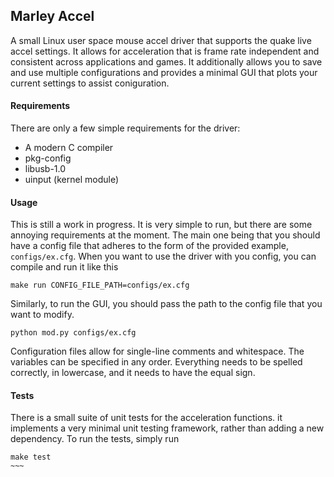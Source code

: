 
## Marley Accel

A small Linux user space mouse accel driver that supports the quake live accel 
settings. It allows for acceleration that is frame rate independent and consistent 
across applications and games. It additionally allows you to save and use multiple 
configurations and provides a minimal GUI that plots your current settings to assist
coniguration. 

#### Requirements

There are only a few simple requirements for the driver:

* A modern C compiler
* pkg-config
* libusb-1.0
* uinput (kernel module)

#### Usage

This is still a work in progress. It is very simple to run, but there are some 
annoying requirements at the moment. The main one being that you should have a 
config file that adheres to the form of the provided example,
``configs/ex.cfg``. When you want to use the driver with you config, you can compile 
and run it like this

~~~~
make run CONFIG_FILE_PATH=configs/ex.cfg
~~~~

Similarly, to run the GUI, you should pass the path to the config file that you want to modify.

~~~~
python mod.py configs/ex.cfg
~~~~

Configuration files allow for single-line comments and whitespace. The variables can
be specified in any order. Everything needs to be spelled correctly, in lowercase,
and it needs to have the equal sign.

#### Tests

There is a small suite of unit tests for the acceleration functions.
it implements a very minimal unit testing framework, rather than adding
a new dependency. To run the tests, simply run

~~~~
make test
~~~

